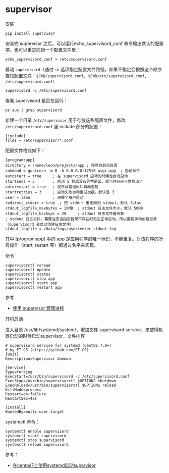 # supervisor

安装

```
pip install supervisor
```

安装完 supervisor 之后，可以运行echo_supervisord_conf 命令输出默认的配置项，也可以重定向到一个配置文件里：

```
echo_supervisord_conf > /etc/supervisord.conf
```

启动 `supervisord`（通过 -c 选项指定配置文件路径，如果不指定会按照这个顺序查找配置文件：`$CWD/supervisord.conf, $CWD/etc/supervisord.conf, /etc/supervisord.conf）`

```
supervisord -c /etc/supervisord.conf
```

查看 supervisord 是否在运行：

```
ps aux | grep supervisord
```

新建一个目录 `/etc/supervisor` 用于存放这些配置文件，修改 `/etc/supervisord.conf` 里 include 部分的配置：

```
[include]
files = /etc/supervisor/*.conf
```

配置文件格式如下：

```
[program:app]
directory = /home/leon/projects/app ; 程序的启动目录
command = gunicorn -w 8 -b 0.0.0.0:17510 wsgi:app  ; 启动命令
autostart = true     ; 在 supervisord 启动的时候也自动启动
startsecs = 5        ; 启动 5 秒后没有异常退出，就当作已经正常启动了
autorestart = true   ; 程序异常退出后自动重启
startretries = 3     ; 启动失败自动重试次数，默认是 3
user = leon          ; 用哪个用户启动
redirect_stderr = true  ; 把 stderr 重定向到 stdout，默认 false
stdout_logfile_maxbytes = 20MB  ; stdout 日志文件大小，默认 50MB
stdout_logfile_backups = 20     ; stdout 日志文件备份数
; stdout 日志文件，需要注意当指定目录不存在时无法正常启动，所以需要手动创建目录（supervisord 会自动创建日志文件）
stdout_logfile = /data/logs/usercenter_stdout.log
```

其中 [program:app] 中的 app 是应用程序的唯一标识，不能重复。对该程序的所有操作（start, restart 等）都通过名字来实现。

命令

```
supervisorctl reread
supervisorctl update
supervisorctl status
supervisorctl stop app
supervisorctl start app
supervisorctl restart app
```

参考

* [使用 supervisor 管理进程](http://liyangliang.me/posts/2015/06/using-supervisor/)

开机启动

进入目录 /usr/lib/systemd/system/，增加文件 supervisord.service，来使得机器启动的时候启动supervisor，文件内容

```
# supervisord service for systemd (CentOS 7.0+)
# by ET-CS (https://github.com/ET-CS)
[Unit]
Description=Supervisor daemon

[Service]
Type=forking
ExecStart=/usr/bin/supervisord -c /etc/supervisord.conf
ExecStop=/usr/bin/supervisorctl $OPTIONS shutdown
ExecReload=/usr/bin/supervisorctl $OPTIONS reload
KillMode=process
Restart=on-failure
RestartSec=42s

[Install]
WantedBy=multi-user.target
```

systemctl 命令：

```
systemctl enable supervisord
systemctl start supervisord
systemctl stop supervisord
systemctl reload supervisord
```

参考：

- [在centos7上使用systemd启动supervisor](http://www.jianshu.com/p/e1c3e6fbae80)

